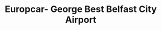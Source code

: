 ---
title: "Europcar- George Best Belfast City Airport"
address: "Europcar -Belfast City Airport, Sydenham Bypass, Belfast, Antrim, BT3 9JH"
tel: "+44 (0)28 9045 0904"
county: "Antrim"
category: "Car Hire"
type: "Content"
lat: "54.59572982788086"
lng: "-5.936308860778809"
---